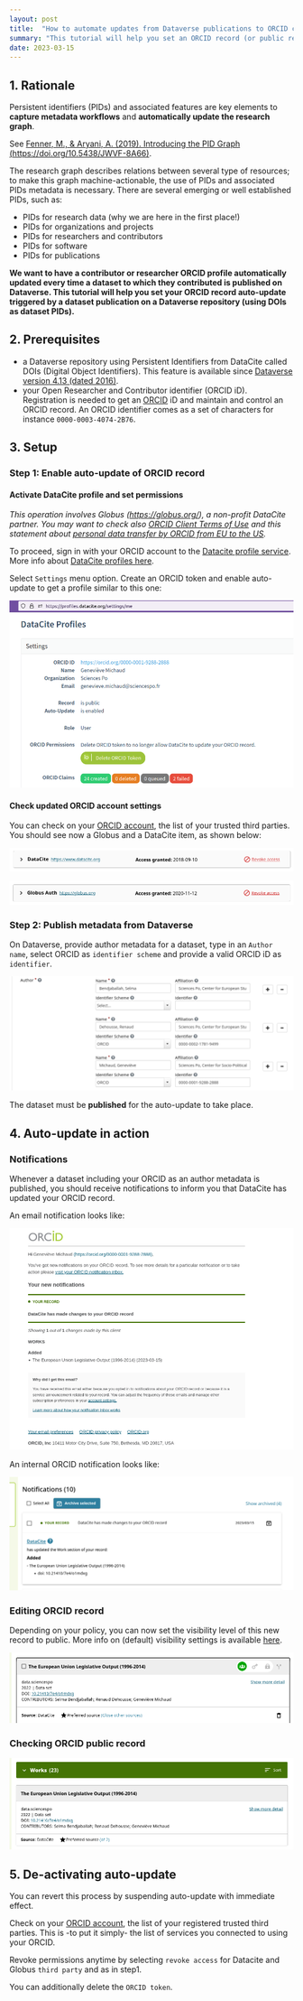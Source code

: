 ```yaml
---
layout: post
title:  "How to automate updates from Dataverse publications to ORCID contributor and researcher online CV"
summary: "This tutorial will help you set an ORCID record (or public record) auto-update triggered by a dataset publication on a Dataverse repository using Datacite DOIs as dataset PIDs."
date: 2023-03-15
---
```


## 1. Rationale

Persistent identifiers (PIDs) and associated features are key elements to **capture metadata workflows** and **automatically update the research graph**.

See [Fenner, M., & Aryani, A. (2019). Introducing the PID Graph (https://doi.org/10.5438/JWVF-8A66)](https://doi.org/10.5438/jwvf-8a66).

The research graph describes relations between several type of resources; to make this graph machine-actionable, the use of PIDs and associated PIDs metadata is necessary. There are several emerging or well established PIDs, such as:

- PIDs for research data (why we are here in the first place!)
- PIDs for organizations and projects
- PIDs for researchers and contributors
- PIDs for software
- PIDs for publications

**We want to have a contributor or researcher ORCID profile automatically updated every time a dataset to which they contributed is published on Dataverse. This tutorial will help you set your ORCID record auto-update triggered by a dataset publication on a Dataverse repository (using DOIs as dataset PIDs).**

## 2. Prerequisites

- a Dataverse repository using Persistent Identifiers from DataCite called DOIs (Digital Object Identifiers). This feature is available since [Dataverse version 4.13 (dated 2016)](https://blog.datacite.org/dataverse-is-now-minting-dois-with-datacite/).
- your Open Researcher and Contributor identifier (ORCID iD). Registration is needed to get an [ORCID](https://info.orcid.org/documentation/features/orcid-registry/) iD and maintain and control an ORCID record. An ORCID identifier comes as a set of characters for instance `0000-0003-4074-2B76`.

## 3. Setup


### Step 1: Enable auto-update of ORCID record

#### Activate DataCite profile and set permissions

*This operation involves Globus (https://globus.org/), a non-profit DataCite partner.
You may want to check also [ORCID Client Terms of Use](https://info.orcid.org/public-client-terms-of-service/) and this statement about [personal data transfer by ORCID from EU to the US](https://info.orcid.org/our-principles-policies/faq-orcid-and-ecj-schrems-ii-decision/).*

To proceed, sign in with your ORCID account to the [Datacite profile service](https://profiles.datacite.org/). More info about [DataCite profiles here](https://support.datacite.org/docs/datacite-profiles-user-documentation).

Select `Settings` menu option. Create an ORCID token and enable auto-update to get a profile similar to this one:

![Create an ORCID token and enable auto-update](image4.png)

#### Check updated ORCID account settings

You can check on your [ORCID account](https://orcid.org/trusted-parties), the list of your trusted third parties.
You should see now a Globus and a DataCite item, as shown below:

![list of trusted third parties from your ORCID account: DataCite](image5.png )

![list of trusted third parties from your ORCID account: Globus](image12.png )

### Step 2: Publish metadata from Dataverse

On Dataverse, provide author metadata for a dataset, type in an `Author name`, select ORCID as `identifier scheme` and provide a valid ORCID iD as `identifier`. 

![providing ORCID iDs as metadata for a dataset in Dataverse form](image6.png)

The dataset must be **published** for the auto-update to take place.

## 4. Auto-update in action

### Notifications

Whenever a dataset including your ORCID as an author metadata is published, you should receive notifications to inform you that DataCite has updated your ORCID record.

An email notification looks like:

![ORCID auto-update email notification](image7.png)

An internal ORCID notification looks like:

![ORCID internal notification](image11.png)

### Editing ORCID record

Depending on your policy, you can now set the visibility level of this new record to public. More info on (default) visibility settings is available [here](https://support.orcid.org/hc/en-us/articles/360006897614).

![DataCite as a source of your ORCID works list, edition mode](image9.png)

### Checking ORCID public record

![DataCite as a source of your ORCID works list, public CV](image10.png)

## 5. De-activating auto-update

You can revert this process by suspending auto-update with immediate effect.

Check on your [ORCID account](https://orcid.org/trusted-parties), the list of your registered trusted third parties. This is -to put it simply- the list of services you connected to using your ORCID.

Revoke permissions anytime by selecting `revoke access` for Datacite and Globus `third party` and as in step1.

You can additionally delete the `ORCID token`.



